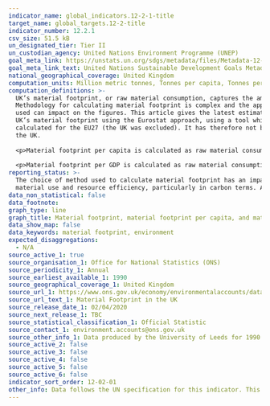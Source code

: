 ```yaml
---
indicator_name: global_indicators.12-2-1-title
target_name: global_targets.12-2-title
indicator_number: 12.2.1
csv_size: 51.5 kB
un_designated_tier: Tier II
un_custodian_agency: United Nations Environment Programme (UNEP)
goal_meta_link: https://unstats.un.org/sdgs/metadata/files/Metadata-12-02-01.pdf
goal_meta_link_text: United Nations Sustainable Development Goals Metadata (PDF 4.0 MB)
national_geographical_coverage: United Kingdom
computation_units: Million metric tonnes, Tonnes per capita, Tonnes per GDP (£m)
computation_definitions: >-
  UK’s material footprint, or raw material consumption, captures the amount of domestic and foreign extraction of materials needed to produce the products used by households, governments and charities in the UK.
  Methodology for calculating material footprint is complex and the approach
  used can impact on the figures. This article gives the latest estimates using a method developed by the University of Leeds, updating the time series where revised data are available, and including figures for 2018. Data are presented for the UK.We previously published estimates of the
  UK’s material footprint using the Eurostat approach, using a tool which is publicly available. The Eurostat method uses coefficients, which estimate the quantity of a raw material required for a given product in a given year. In the latest version of the tool, the coefficients were
  calculated for the EU27 (the UK was excluded). It has therefore not been possible to provide updated estimates for the UK material footprint using the Eurostat approach. More details on the method, and other available methods, can be found in the article Measuring material footprint in
  the UK.
  
  <p>Material footprint per capita is calculated as raw material consumption (material footprint)/UK population.</p>
  
  <p>Material footprint per GDP is calculated as raw material consumption (material footprint)/GDP.</p>
reporting_status: >-
  The choice of method used to calculate material footprint has an impact on the final estimates. In 2017, the Department for Environment, Food and Rural Affairs (Defra) consulted extensively with the University of Leeds about developing further environmentally relevant metrics for
  material use and resource efficiency, particularly in carbon terms. As a result, the University of Leeds have developed a multi-regional input-output (MRIO) approach, using a specifically derived UK MRIO database to underpin calculations.
data_non_statistical: false
data_footnote:  
graph_type: line
graph_title: Material footprint, material footprint per capita, and material footprint per GDP
data_show_map: false
data_keywords: material footprint, environment
expected_disaggregations:
  - N/A
source_active_1: true
source_organisation_1: Office for National Statistics (ONS)
source_periodicity_1: Annual
source_earliest_available_1: 1990
source_geographical_coverage_1: United Kingdom
source_url_1: https://www.ons.gov.uk/economy/environmentalaccounts/datasets/materialfootprintintheuk
source_url_text_1: Material Footprint in the UK
source_release_date_1: 02/04/2020
source_next_release_1: TBC
source_statistical_classification_1: Official Statistic
source_contact_1: environment.accounts@ons.gov.uk
source_other_info_1: Data produced by the University of Leeds for 1990 to 2018, using a Multi-Region Input-Output model.
source_active_2: false
source_active_3: false
source_active_4: false
source_active_5: false
source_active_6: false
indicator_sort_order: 12-02-01
other_info: Data follows the UN specification for this indicator. This indicator has been identified in collaboration with topic experts.
---
```

